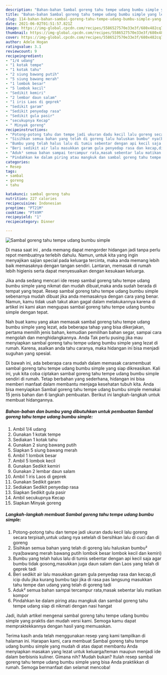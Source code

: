 ```yaml
---
description: "Bahan-bahan Sambal goreng tahu tempe udang bumbu simple yang lezat Untuk Jualan"
title: "Bahan-bahan Sambal goreng tahu tempe udang bumbu simple yang lezat Untuk Jualan"
slug: 114-bahan-bahan-sambal-goreng-tahu-tempe-udang-bumbu-simple-yang-lezat-untuk-jualan
date: 2021-06-02T01:51:57.821Z
image: https://img-global.cpcdn.com/recipes/5586527570e33e3f/680x482cq70/sambal-goreng-tahu-tempe-udang-bumbu-simple-foto-resep-utama.jpg
thumbnail: https://img-global.cpcdn.com/recipes/5586527570e33e3f/680x482cq70/sambal-goreng-tahu-tempe-udang-bumbu-simple-foto-resep-utama.jpg
cover: https://img-global.cpcdn.com/recipes/5586527570e33e3f/680x482cq70/sambal-goreng-tahu-tempe-udang-bumbu-simple-foto-resep-utama.jpg
author: Adele Hogan
ratingvalue: 3.1
reviewcount: 9
recipeingredient:
- "1/4 udang"
- "1 kotak tempe"
- "1 kotak tahu"
- "2 siung bawang putih"
- "5 siung bawang merah"
- "1 lombok besar"
- "5 lombok kecil"
- "Sedikit kemiri"
- "2 lembar daun salam"
- "1 iris Laos di geprek"
- "Sedikit garam"
- "Sedikit penyedap rasa"
- "Sedikit gula pasir"
- "secukupnya Kecap"
- " Minyak goreng"
recipeinstructions:
- "Potong-potong tahu dan tempe jadi ukuran dadu kecil lalu goreng secara terpisah,untuk udang nya setelah di bersihkan lalu di cuci dan di goreng"
- "Sisihkan semua bahan yang telah di goreng lalu haluskan bumbu² nya(bawang merah bawang putih lombok besar lombok kecil dan kemiri)"
- "Bumbu yang telah halus lalu di tumis sebentar dengan api kecil saja agar bumbu tidak gosong,masukkan juga daun salam dan Laos yang telah di geprek tadi"
- "Beri sedikit air lalu masukkan garam gula penyedap rasa dan kecap,di icip dulu jika kurang bumbu tapi jika di rasa pas langsung masukkan tahu tempe dan udang yang telah di goreng tadi"
- "Aduk² semua bahan sampai tercampur rata,masak sebentar lalu matikan kompor"
- "Pindahkan ke dalam piring atau mangkuk dan sambal goreng tahu tempe udang siap di nikmati dengan nasi hangat"
categories:
- Resep
tags:
- sambal
- goreng
- tahu

katakunci: sambal goreng tahu 
nutrition: 227 calories
recipecuisine: Indonesian
preptime: "PT21M"
cooktime: "PT49M"
recipeyield: "1"
recipecategory: Dinner

---
```



![Sambal goreng tahu tempe udang bumbu simple](https://img-global.cpcdn.com/recipes/5586527570e33e3f/680x482cq70/sambal-goreng-tahu-tempe-udang-bumbu-simple-foto-resep-utama.jpg)

Di masa  saat ini , anda memang dapat mengorder hidangan jadi tanpa perlu repot membuatnya terlebih dahulu. Namun, untuk kita yang ingin menyajikan sajian special pada keluarga tercinta, maka anda memang lebih baik memasaknya dengan tangan sendiri. Lantaran, memasak di rumah lebih higienis serta dapat menyesuaikan dengan kesukaan keluarga.

Jika anda sedang mencari ide resep sambal goreng tahu tempe udang bumbu simple yang nikmat dan mudah dibuat,maka anda sudah berada di tempat yang tepat. Resep sambal goreng tahu tempe udang bumbu simple  sebenarnya mudah dibuat jika anda memasaknya dengan cara yang benar. Namun, kamu tidak usah takut akan gagal dalam melakukannya 
karena di artikel ini kami akan mengupas sambal goreng tahu tempe udang bumbu simple dengan tepat.  



Nah buat kamu yang akan memasak sambal goreng tahu tempe udang bumbu simple yang lezat, ada beberapa tahap yang bisa dikerjakan, pertama memilih jenis bahan, kemudian pemilihan bahan segar, sampai cara mengolah dan menghidangkannya. Anda Tak perlu pusing jika mau menyiapkan sambal goreng tahu tempe udang bumbu simple yang lezat di rumah. Karena, asalkan anda  tahu caranya, maka hidangan ini bisa menjadi suguhan yang spesial.

Di bawah ini, ada beberapa cara mudah dalam memasak caramembuat sambal goreng tahu tempe udang bumbu simple yang siap dikreasikan. Kali ini, yuk kita coba ciptakan sambal goreng tahu tempe udang bumbu simple sendiri di rumah. Tetap berbahan yang sederhana, hidangan ini bisa memberi manfaat dalam membantu menjaga kesehatan tubuh kita. Anda bisa menyiapkan Sambal goreng tahu tempe udang bumbu simple memakai 15 jenis bahan dan 6 langkah pembuatan. Berikut ini langkah-langkah untuk membuat hidangannya.

<!--inarticleads1-->

##### Bahan-bahan dan bumbu yang dibutuhkan untuk pembuatan Sambal goreng tahu tempe udang bumbu simple:

1. Ambil 1/4 udang
1. Gunakan 1 kotak tempe
1. Sediakan 1 kotak tahu
1. Gunakan 2 siung bawang putih
1. Siapkan 5 siung bawang merah
1. Ambil 1 lombok besar
1. Ambil 5 lombok kecil
1. Gunakan Sedikit kemiri
1. Gunakan 2 lembar daun salam
1. Ambil 1 iris Laos di geprek
1. Gunakan Sedikit garam
1. Sediakan Sedikit penyedap rasa
1. Siapkan Sedikit gula pasir
1. Ambil secukupnya Kecap
1. Siapkan  Minyak goreng




<!--inarticleads2-->

##### Langkah-langkah membuat Sambal goreng tahu tempe udang bumbu simple:

1. Potong-potong tahu dan tempe jadi ukuran dadu kecil lalu goreng secara terpisah,untuk udang nya setelah di bersihkan lalu di cuci dan di goreng
1. Sisihkan semua bahan yang telah di goreng lalu haluskan bumbu² nya(bawang merah bawang putih lombok besar lombok kecil dan kemiri)
1. Bumbu yang telah halus lalu di tumis sebentar dengan api kecil saja agar bumbu tidak gosong,masukkan juga daun salam dan Laos yang telah di geprek tadi
1. Beri sedikit air lalu masukkan garam gula penyedap rasa dan kecap,di icip dulu jika kurang bumbu tapi jika di rasa pas langsung masukkan tahu tempe dan udang yang telah di goreng tadi
1. Aduk² semua bahan sampai tercampur rata,masak sebentar lalu matikan kompor
1. Pindahkan ke dalam piring atau mangkuk dan sambal goreng tahu tempe udang siap di nikmati dengan nasi hangat




Jadi, itulah artikel mengenai  sambal goreng tahu tempe udang bumbu simple  yang praktis dan mudah versi kami. Semoga kamu dapat mempraktekkannya dengan hasil yang memuaskan. 

Terima kasih anda telah menggunakan resep yang kami tampilkan di halaman ini. Harapan kami, cara membuat  Sambal goreng tahu tempe udang bumbu simple yang mudah di atas dapat membantu Anda menyiapkan masakan yang lezat untuk keluarga/teman maupun menjadi ide dalam berbisnis kuliner. Gimana nih? Mudah bukan? Itulah resep sambal goreng tahu tempe udang bumbu simple yang bisa Anda praktikkan di rumah. Semoga bermanfaat dan selamat mencoba!

